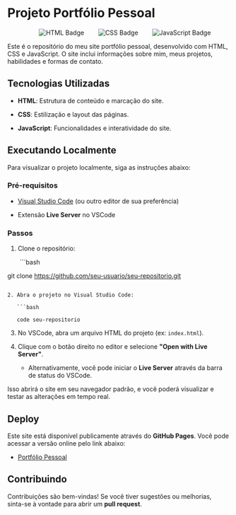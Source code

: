 # Projeto Portfólio Pessoal


<div align="center">
  <img src="https://img.shields.io/badge/HTML-5-orange?style=for-the-badge&logo=html5" alt="HTML Badge" />
  <img src="https://img.shields.io/badge/CSS-3-blue?style=for-the-badge&logo=css3&logoColor=white" alt="CSS Badge" />
  <img src="https://img.shields.io/badge/JavaScript-ES6+-yellow?style=for-the-badge&logo=javascript&logoColor=black" alt="JavaScript Badge" />
</div>

Este é o repositório do meu site portfólio pessoal, desenvolvido com HTML, CSS e JavaScript. O site inclui informações sobre mim, meus projetos, habilidades e formas de contato.


## Tecnologias Utilizadas


- **HTML**: Estrutura de conteúdo e marcação do site.

- **CSS**: Estilização e layout das páginas.

- **JavaScript**: Funcionalidades e interatividade do site.


## Executando Localmente


Para visualizar o projeto localmente, siga as instruções abaixo:


### Pré-requisitos


- [Visual Studio Code](https://code.visualstudio.com/) (ou outro editor de sua preferência)

- Extensão **Live Server** no VSCode


### Passos


1. Clone o repositório:

  ```bash

   git clone https://github.com/seu-usuario/seu-repositorio.git

```

2. Abra o projeto no Visual Studio Code:

   ```bash

   code seu-repositorio

```

3. No VSCode, abra um arquivo HTML do projeto (ex: `index.html`).

4. Clique com o botão direito no editor e selecione **"Open with Live Server"**.  

   - Alternativamente, você pode iniciar o **Live Server** através da barra de status do VSCode.


Isso abrirá o site em seu navegador padrão, e você poderá visualizar e testar as alterações em tempo real.


## Deploy


Este site está disponível publicamente através do **GitHub Pages**. Você pode acessar a versão online pelo link abaixo:


- [Portfólio Pessoal](https://vinicius-rodriguess.github.io/portfolio/)


## Contribuindo


Contribuições são bem-vindas! Se você tiver sugestões ou melhorias, sinta-se à vontade para abrir um **pull request**.
